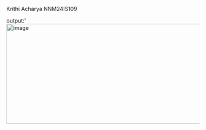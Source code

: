 Krithi Acharya 
NNM24IS109


output:'
<img width="1145" height="262" alt="image" src="https://github.com/user-attachments/assets/80d9fbe0-8089-473c-9b5a-161bf2a6097d" />

